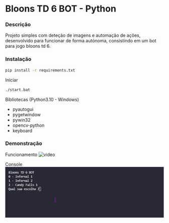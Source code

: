 # Bloons TD 6 BOT - Python

### Descrição

Projeto simples com deteção de imagens e automação de ações, desenvolvido para funcionar de forma autónoma, consistindo em um bot para jogo bloons td 6.

### Instalação

```bash
pip install -r requirements.txt
```

Iniciar
```bash
./start.bat
```

Bibliotecas (Python3.10 - Windows)
- pyautogui
- pygetwindow
- pywin32
- opencv-python
- keyboard

### Demonstração

Funcionamento
![video](https://streamable.com/e/4n24rr?autoplay=1)

Console
![video](./github/console.gif)
